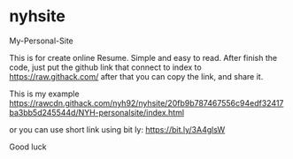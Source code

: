 # nyhsite
My-Personal-Site

This is for create online Resume.
Simple and easy to read.
After finish the code, just put the github link that connect to index to https://raw.githack.com/
after that you can copy the link, and share it.

This is my example 
https://rawcdn.githack.com/nyh92/nyhsite/20fb9b787467556c94edf32417ba3bb5d245544d/NYH-personalsite/index.html

or you can use short link using bit ly:
https://bit.ly/3A4glsW

Good luck
